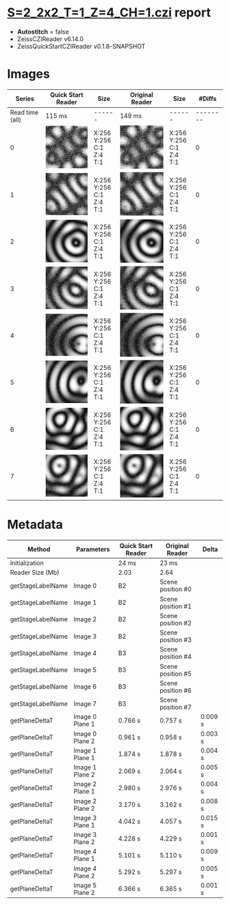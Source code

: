 # [S=2_2x2_T=1_Z=4_CH=1.czi](https://zenodo.org/record/7015307/files/S%3D2_2x2_T%3D1_Z%3D4_CH%3D1.czi) report
 - **Autostitch** = false
 - ZeissCZIReader v6.14.0
 - ZeissQuickStartCZIReader v0.1.8-SNAPSHOT

# Images 

| Series            | Quick Start Reader | Size | Original Reader | Size | #Diffs |
|-------------------|--------------------|------|-----------------|------|--------|
| Read time (all)   |115 ms|------|149 ms|------|--------|
|0|![S=2_2x2_T=1_Z=4_CH=1.quick_true.flat_true.stitch_false.series_0.jpg](S=2_2x2_T=1_Z=4_CH=1/S=2_2x2_T=1_Z=4_CH=1.quick_true.flat_true.stitch_false.series_0.jpg)|X:256<br>Y:256<br>C:1<br>Z:4<br>T:1|![S=2_2x2_T=1_Z=4_CH=1.quick_false.flat_true.stitch_false.series_0.jpg](S=2_2x2_T=1_Z=4_CH=1/S=2_2x2_T=1_Z=4_CH=1.quick_false.flat_true.stitch_false.series_0.jpg)|X:256<br>Y:256<br>C:1<br>Z:4<br>T:1|0|
|1|![S=2_2x2_T=1_Z=4_CH=1.quick_true.flat_true.stitch_false.series_1.jpg](S=2_2x2_T=1_Z=4_CH=1/S=2_2x2_T=1_Z=4_CH=1.quick_true.flat_true.stitch_false.series_1.jpg)|X:256<br>Y:256<br>C:1<br>Z:4<br>T:1|![S=2_2x2_T=1_Z=4_CH=1.quick_false.flat_true.stitch_false.series_1.jpg](S=2_2x2_T=1_Z=4_CH=1/S=2_2x2_T=1_Z=4_CH=1.quick_false.flat_true.stitch_false.series_1.jpg)|X:256<br>Y:256<br>C:1<br>Z:4<br>T:1|0|
|2|![S=2_2x2_T=1_Z=4_CH=1.quick_true.flat_true.stitch_false.series_2.jpg](S=2_2x2_T=1_Z=4_CH=1/S=2_2x2_T=1_Z=4_CH=1.quick_true.flat_true.stitch_false.series_2.jpg)|X:256<br>Y:256<br>C:1<br>Z:4<br>T:1|![S=2_2x2_T=1_Z=4_CH=1.quick_false.flat_true.stitch_false.series_2.jpg](S=2_2x2_T=1_Z=4_CH=1/S=2_2x2_T=1_Z=4_CH=1.quick_false.flat_true.stitch_false.series_2.jpg)|X:256<br>Y:256<br>C:1<br>Z:4<br>T:1|0|
|3|![S=2_2x2_T=1_Z=4_CH=1.quick_true.flat_true.stitch_false.series_3.jpg](S=2_2x2_T=1_Z=4_CH=1/S=2_2x2_T=1_Z=4_CH=1.quick_true.flat_true.stitch_false.series_3.jpg)|X:256<br>Y:256<br>C:1<br>Z:4<br>T:1|![S=2_2x2_T=1_Z=4_CH=1.quick_false.flat_true.stitch_false.series_3.jpg](S=2_2x2_T=1_Z=4_CH=1/S=2_2x2_T=1_Z=4_CH=1.quick_false.flat_true.stitch_false.series_3.jpg)|X:256<br>Y:256<br>C:1<br>Z:4<br>T:1|0|
|4|![S=2_2x2_T=1_Z=4_CH=1.quick_true.flat_true.stitch_false.series_4.jpg](S=2_2x2_T=1_Z=4_CH=1/S=2_2x2_T=1_Z=4_CH=1.quick_true.flat_true.stitch_false.series_4.jpg)|X:256<br>Y:256<br>C:1<br>Z:4<br>T:1|![S=2_2x2_T=1_Z=4_CH=1.quick_false.flat_true.stitch_false.series_4.jpg](S=2_2x2_T=1_Z=4_CH=1/S=2_2x2_T=1_Z=4_CH=1.quick_false.flat_true.stitch_false.series_4.jpg)|X:256<br>Y:256<br>C:1<br>Z:4<br>T:1|0|
|5|![S=2_2x2_T=1_Z=4_CH=1.quick_true.flat_true.stitch_false.series_5.jpg](S=2_2x2_T=1_Z=4_CH=1/S=2_2x2_T=1_Z=4_CH=1.quick_true.flat_true.stitch_false.series_5.jpg)|X:256<br>Y:256<br>C:1<br>Z:4<br>T:1|![S=2_2x2_T=1_Z=4_CH=1.quick_false.flat_true.stitch_false.series_5.jpg](S=2_2x2_T=1_Z=4_CH=1/S=2_2x2_T=1_Z=4_CH=1.quick_false.flat_true.stitch_false.series_5.jpg)|X:256<br>Y:256<br>C:1<br>Z:4<br>T:1|0|
|6|![S=2_2x2_T=1_Z=4_CH=1.quick_true.flat_true.stitch_false.series_6.jpg](S=2_2x2_T=1_Z=4_CH=1/S=2_2x2_T=1_Z=4_CH=1.quick_true.flat_true.stitch_false.series_6.jpg)|X:256<br>Y:256<br>C:1<br>Z:4<br>T:1|![S=2_2x2_T=1_Z=4_CH=1.quick_false.flat_true.stitch_false.series_6.jpg](S=2_2x2_T=1_Z=4_CH=1/S=2_2x2_T=1_Z=4_CH=1.quick_false.flat_true.stitch_false.series_6.jpg)|X:256<br>Y:256<br>C:1<br>Z:4<br>T:1|0|
|7|![S=2_2x2_T=1_Z=4_CH=1.quick_true.flat_true.stitch_false.series_7.jpg](S=2_2x2_T=1_Z=4_CH=1/S=2_2x2_T=1_Z=4_CH=1.quick_true.flat_true.stitch_false.series_7.jpg)|X:256<br>Y:256<br>C:1<br>Z:4<br>T:1|![S=2_2x2_T=1_Z=4_CH=1.quick_false.flat_true.stitch_false.series_7.jpg](S=2_2x2_T=1_Z=4_CH=1/S=2_2x2_T=1_Z=4_CH=1.quick_false.flat_true.stitch_false.series_7.jpg)|X:256<br>Y:256<br>C:1<br>Z:4<br>T:1|0|

# Metadata

|  Method            | Parameters       | Quick Start Reader | Original Reader | Delta  |
| -------------------|------------------|--------------------|-----------------|------- |
| Initialization     |                  |24 ms|23 ms|        |
| Reader Size (Mb)     |                  |2.03|2.64|        |
| getStageLabelName| Image 0 | B2| Scene position #0| |
| getStageLabelName| Image 1 | B2| Scene position #1| |
| getStageLabelName| Image 2 | B2| Scene position #2| |
| getStageLabelName| Image 3 | B2| Scene position #3| |
| getStageLabelName| Image 4 | B3| Scene position #4| |
| getStageLabelName| Image 5 | B3| Scene position #5| |
| getStageLabelName| Image 6 | B3| Scene position #6| |
| getStageLabelName| Image 7 | B3| Scene position #7| |
| getPlaneDeltaT| Image 0 Plane 1 |  0.766 s |  0.757 s | 0.009 s |
| getPlaneDeltaT| Image 0 Plane 2 |  0.961 s |  0.958 s | 0.003 s |
| getPlaneDeltaT| Image 1 Plane 1 |  1.874 s |  1.878 s | 0.004 s |
| getPlaneDeltaT| Image 1 Plane 2 |  2.069 s |  2.064 s | 0.005 s |
| getPlaneDeltaT| Image 2 Plane 1 |  2.980 s |  2.976 s | 0.004 s |
| getPlaneDeltaT| Image 2 Plane 2 |  3.170 s |  3.162 s | 0.008 s |
| getPlaneDeltaT| Image 3 Plane 1 |  4.042 s |  4.057 s | 0.015 s |
| getPlaneDeltaT| Image 3 Plane 2 |  4.228 s |  4.229 s | 0.001 s |
| getPlaneDeltaT| Image 4 Plane 1 |  5.101 s |  5.110 s | 0.009 s |
| getPlaneDeltaT| Image 4 Plane 2 |  5.292 s |  5.297 s | 0.005 s |
| getPlaneDeltaT| Image 5 Plane 2 |  6.366 s |  6.365 s | 0.001 s |
